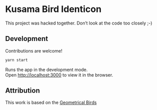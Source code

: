 # Kusama Bird Identicon

This project was hacked together. Don’t look at the code too closely ;-)  

## Development

Contributions are welcome!

```javascript
yarn start
```

Runs the app in the development mode.\
Open [http://localhost:3000](http://localhost:3000) to view it in the browser.


## Attribution 

This work is based on the [Geometrical Birds](https://codepen.io/ainalem/pen/rGvaaO ) 
